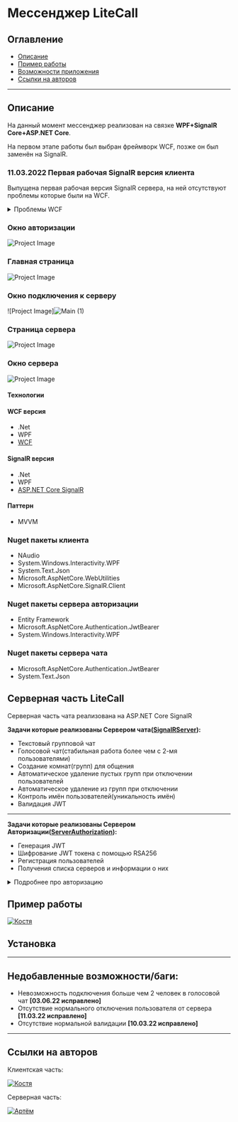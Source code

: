 # Мессенджер LiteCall

## __Оглавление__

- [Описание](#Описание)
- [Пример работы](#Пример-работы)
- [Возможности приложения](#Что-может-делать-приложение?)
- [Ссылки на авторов](#Ссылки-на-авторов)

---

## __Описание__

На данный момент мессенджер реализован на связке **WPF+SignalR Core+ASP.NET Core**.

На первом этапе работы был выбран фреймворк WCF, позже он был заменён на SignalR.

### __11.03.2022__ Первая  рабочая SignalR версия клиента
Выпущена первая рабочая версия SignalR сервера, на ней отсутствуют проблемы которые были на WCF.

<details>
<summary>Проблемы WCF</summary>
<br>

- При проверке в глобальной сети столкнулись с серьезными проблемами тайм-аута(когда вы хотите использовать дуплексный сервис в течение длительного времени). Нам пришлось периодически совершать сервисные вызовы, чтобы поддерживать клиентские соединения
- Нет автоматической обработки разрыва соединений, приходиться при каждом обратном вызове отлавливать ошибки через try catch{ } и удалять клиентов с которыми потеряно соединение (на котором выдало исключение)
- Сложная интеграция с клиентом т.к. VS 2022 не поддерживает нормальную генерацию proxy(прокси), а использовать SVCutil затратно по времени 

</details>


### __Окно авторизации__

![Project Image](https://github.com/user-attachments/assets/06520c9b-a20e-41d1-816d-690975db1578)

### __Главная страница__
![Project Image](https://github.com/user-attachments/assets/1b767ac7-a27f-4530-8890-39aaa15c110b)

### __Окно подключения к серверу__

![Project Image]![Main (1)](https://github.com/user-attachments/assets/df010e2a-2095-4c74-bb63-10e290f2ee3d)


### __Страница сервера__

![Project Image](https://github.com/user-attachments/assets/0091bd2d-00aa-4c1a-b899-7269cec0825f)


### __Окно сервера__

![Project Image](https://github.com/Nutr1k/LiteCall/blob/master/ReadmeAssets/ServerConsol.png)

#### Технологии

#### **WCF версия**
- .Net
- WPF
- [WCF](https://docs.microsoft.com/ru-ru/dotnet/framework/wcf/whats-wcf)

#### **SignalR версия**

- .Net
- WPF
- [ASP.NET Core SignalR](https://docs.microsoft.com/ru-ru/aspnet/core/signalr/introduction?view=aspnetcore-6.0)

#### Паттерн
- MVVM

### Nuget пакеты клиента
- NAudio
- System.Windows.Interactivity.WPF
- System.Text.Json
- Microsoft.AspNetCore.WebUtilities
- Microsoft.AspNetCore.SignalR.Client

### Nuget пакеты сервера авторизации
- Entity Framework
- Microsoft.AspNetCore.Authentication.JwtBearer
- System.Windows.Interactivity.WPF

### Nuget пакеты сервера чата
- Microsoft.AspNetCore.Authentication.JwtBearer
- System.Text.Json

## __Серверная часть LiteCall__
Серверная часть чата реализована на ASP.NET Core SignalR

**Задачи которые реализованы Сервером чата([SignalRServer](https://github.com/Nutr1k/LiteCall/tree/master/SignalRServer)):**
- Текстовый групповой чат
- Голосовой чат(стабильная работа более чем с 2-мя пользователями)
- Создание комнат(групп) для общения
- Автоматическое удаление пустых групп при отключении пользователей
- Автоматическое удаление из групп при отключении
- Контроль имён пользователей(уникальность имён)
- Валидация JWT

****

**Задачи которые реализованы Сервером Авторизации([ServerAuthorization](https://github.com/Nutr1k/LiteCall/tree/master/ServerAuthorization)):**
- Генерация JWT
- Шифрование JWT токена с помощью RSA256
- Регистрация пользователей
- Получения списка серверов и информации о них

<details>
<summary>Подробнее про авторизацию</summary>
<br>
Пароль при передаче шифруются однонаправленным алгоритмом SHA-1, целостность передачи важных данных гарантирует Json Web Token. Json Web Token зашифрован с помощью алгоритма SHA-256

**Используемая JWT конструкция**

В полезной нагрузке расположена информация об имени пользователя,его роли, времени действия токена.
<br>
![Project Image](https://github.com/Nutr1k/LiteCall/blob/master/ReadmeAssets/JWT.png)

</details>

## __Пример работы__
[![Костя](https://img.shields.io/badge/-YouTube-1C1C22?style=for-the-badge&logo=youtube&logoColor=red)](https://www.youtube.com/watch?v=pfsmiTj0sig)
## __Установка__

---
## __Недобавленные возможности/баги:__
- Невозможность подключения больше чем 2 человек в голосовой чат __[03.06.22 исправлено]__
- Отсутствие нормального отключения пользователя от сервера __[11.03.22 исправлено]__
- Отсутствие нормальной валидации __[10.03.22 исправлено]__
---
## __Ссылки на авторов__

Клиентская часть:

[![Костя](https://img.shields.io/badge/-Костя-1C1C22?style=for-the-badge&logo=vk&logoColor=blue)](https://vk.com/jessnjake)


Серверная часть:

[![Артём](https://img.shields.io/badge/-Артём-1C1C22?style=for-the-badge&logo=telegram)](https://t.me/artemK6484)


